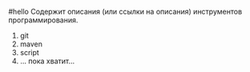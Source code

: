 #hello
Содержит описания (или ссылки на описания) инструментов программирования.

1. git
2. maven
3. script
4. ... пока хватит...
